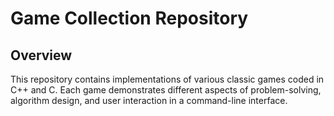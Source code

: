 # Game Collection Repository

## Overview

This repository contains implementations of various classic games coded in C++ and C. Each game demonstrates different aspects of problem-solving, algorithm design, and user interaction in a command-line interface.
